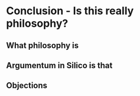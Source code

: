 # Conclusion - Is this really philosophy?

## What philosophy is 

## Argumentum in Silico is that

## Objections